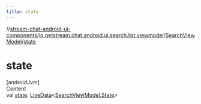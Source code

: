 ```yaml
---
title: state
---
```

//[stream-chat-android-ui-components](../../../index.md)/[io.getstream.chat.android.ui.search.list.viewmodel](../index.md)/[SearchViewModel](index.md)/[state](state.md)



# state  
[androidJvm]  
Content  
val [state](state.md): [LiveData](https://developer.android.com/reference/kotlin/androidx/lifecycle/LiveData.html)&lt;[SearchViewModel.State](State/index.md)&gt;  



